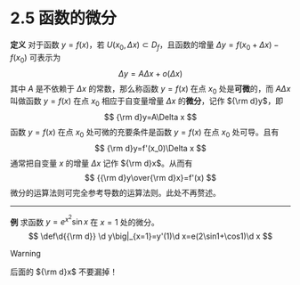 # 2.5 函数的微分

**定义** 对于函数 $y=f(x)$，若 $U(x_0,\Delta x)\subset D_f$，且函数的增量 $\Delta y=f(x_0+\Delta x)-f(x_0)$ 可表示为
$$
\Delta y=A\Delta x+o(\Delta x)
$$
其中 $A$ 是不依赖于 $\Delta x$ 的常数，那么称函数 $y=f(x)$ 在点 $x_0$ 处是**可微**的，而 $A\Delta x$ 叫做函数 $y=f(x)$ 在点 $x_0$ 相应于自变量增量 $\Delta x$ 的**微分**，记作 ${\rm d}y$，即
$$
{\rm d}y=A\Delta x
$$
函数 $y=f(x)$ 在点 $x_0$ 处可微的充要条件是函数 $y=f(x)$ 在点 $x_0$ 处可导。且有
$$
{\rm d}y=f'(x_0)\Delta x
$$
通常把自变量 $x$ 的增量 $\Delta x$ 记作 ${\rm d}x$。从而有
$$
{{\rm d}y\over{\rm d}x}=f'(x)
$$
微分的运算法则可完全参考导数的运算法则。此处不再赘述。

---

**例** 求函数 $y=e^{x^2}\sin x$ 在 $x=1$ 处的微分。
$$
\def\d{{\rm d}}
\d y\big|_{x=1}=y'(1)\d x=e(2\sin1+\cos1)\d x
$$

> [!warning]
>
> 后面的 ${\rm d}x$ 不要漏掉！

